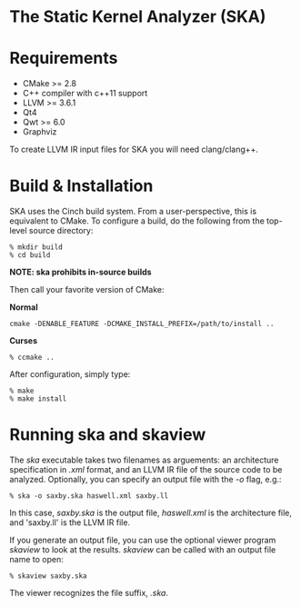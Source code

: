 # The Static Kernel Analyzer (SKA)

# Requirements

* CMake >= 2.8
* C++ compiler with c++11 support
* LLVM >= 3.6.1
* Qt4
* Qwt >= 6.0
* Graphviz

To create LLVM IR input files for SKA you will need clang/clang++.

# Build & Installation

SKA uses the Cinch build system.  From a user-perspective, this is
equivalent to CMake.  To configure a build, do the following from
the top-level source directory:

```
% mkdir build
% cd build
```
**NOTE: ska prohibits in-source builds**

Then call your favorite version of CMake:

**Normal**
```
cmake -DENABLE_FEATURE -DCMAKE_INSTALL_PREFIX=/path/to/install ..
```

**Curses**
```
% ccmake ..
```

After configuration, simply type:

```
% make
% make install
```

# Running ska and skaview

The *ska* executable takes two filenames as arguements: an architecture
specification in *.xml* format, and an LLVM IR file of the source code
to be analyzed.  Optionally, you can specify an output file with the
*-o* flag, e.g.:

```
% ska -o saxby.ska haswell.xml saxby.ll
```

In this case, *saxby.ska* is the output file, *haswell.xml* is the
architecture file, and 'saxby.ll' is the LLVM IR file.

If you generate an output file, you can use the optional viewer program
*skaview* to look at the results.  *skaview* can be called with an
output file name to open:

```
% skaview saxby.ska
```

The viewer recognizes the file suffix, *.ska*.
